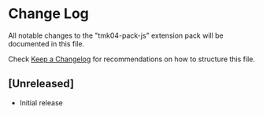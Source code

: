 # Change Log

All notable changes to the "tmk04-pack-js" extension pack will be documented in this file.

Check [Keep a Changelog](http://keepachangelog.com/) for recommendations on how to structure this file.

## [Unreleased]

- Initial release
